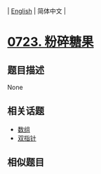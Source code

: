 
| [English](README_EN.md) | 简体中文 |
# [0723. 粉碎糖果](https://leetcode-cn.com/problems/candy-crush/)
## 题目描述
None
## 相关话题
- [数组](https://leetcode-cn.com/tag/array)
- [双指针](https://leetcode-cn.com/tag/two-pointers)
## 相似题目

